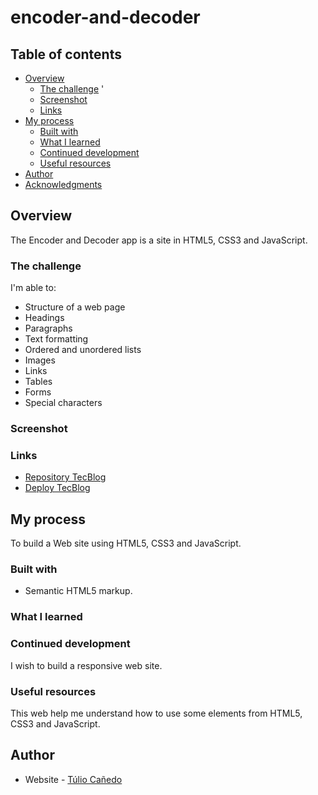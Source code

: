 # encoder-and-decoder

## Table of contents

- [Overview](#overview)
  - [The challenge](#the-challenge) '
  - [Screenshot](#screenshot)
  - [Links](#links)
- [My process](#my-process)
  - [Built with](#built-with)
  - [What I learned](#what-i-learned)
  - [Continued development](#continued-development)
  - [Useful resources](#useful-resources)
- [Author](#author)
- [Acknowledgments](#acknowledgments)

## Overview
The Encoder and Decoder app is a site in HTML5, CSS3 and JavaScript.

### The challenge

I'm able to:

- Structure of a web page
- Headings
- Paragraphs
- Text formatting
- Ordered and unordered lists
- Images 
- Links
- Tables
- Forms
- Special characters

### Screenshot


### Links

- [Repository TecBlog](https://github.com/tuliocanedo/TecBlog)
- [Deploy TecBlog](https://tec-blog-bekea2k8j-tuliocanedo.vercel.app/)

## My process

To build a Web site using HTML5, CSS3 and JavaScript.

### Built with

- Semantic HTML5 markup.

### What I learned


### Continued development

I wish to build a responsive web site.

### Useful resources

This web help me understand how to use some elements from HTML5, CSS3 and JavaScript.

## Author

- Website - [Túlio Cañedo](https://github.com/tuliocanedo)

